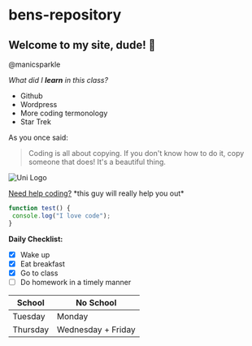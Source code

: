 # bens-repository </h1>

## Welcome to my site, dude! :metal:  </h2>
@manicsparkle

*What did I **learn** in this class?* 
  * Github
  * Wordpress
  * More coding termonology
  * Star Trek
  
As you once said:
 > Coding is all about copying. If you don't know how to do it, copy someone that does! It's a beautiful thing.
 
![Uni Logo](https://github.com/bvh98/bens-repository/issues/1#issue-537357007)

[Need help coding?](https://it.uni.edu/staff/peter-yezek)
\*this guy will really help you out\*

```javascript
function test() {
 console.log("I love code");
}
```

**Daily Checklist:**
- [x] Wake up
- [x] Eat breakfast
- [x] Go to class
- [ ] Do homework in a timely manner

School | No School
------------ | -------------
Tuesday | Monday
Thursday | Wednesday + Friday

